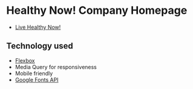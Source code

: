 # Healthy Now! Company Homepage

- [Live Healthy Now!](https://heggy231.github.io/AboutMyCompany/)

## Technology used

- [Flexbox](https://flexboxzombies.com/p/flexbox-zombies)
- Media Query for responsiveness
- Mobile friendly
- [Google Fonts API](https://fonts.google.com/)